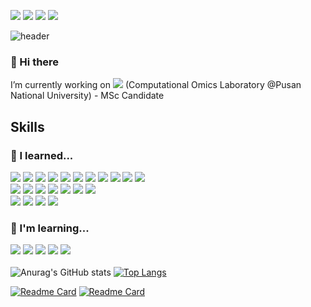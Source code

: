<a href="https://www.instagram.com/do.hyen28/" target="_blank"><img src="https://img.shields.io/badge/do.hyen28%20-E4405F?style=for-the-badge&logo=instagram&logoColor=white"/></a>
<a href="https://twitter.com/i/flow/login?redirect_after_login=%2Fhwangdohyun9004" target="_blank"><img src="https://img.shields.io/badge/@hwangdohyun9004%20-000000?style=for-the-badge&logo=x&logoColor=white"/></a>
<a href="hdh1028@pusan.ac.kr" target="_blank"><img src="https://img.shields.io/badge/hdh1028@pusan.ac.kr%20-EA4335?style=for-the-badge&logo=Gmail&logoColor=white"/></a>
<a href="hdh1028@naver.com" target="_blank"><img src="https://img.shields.io/badge/hdh1028@naver.com%20-03C75A?style=for-the-badge&logo=Naver&logoColor=white"/></a>

![header](https://capsule-render.vercel.app/api?type=soft&height=300&color=000000&text=Welcome%20to%20Dohyun's%20Github!&fontColor=ffffff&fontSize=56&animation=fadeIn)

### 🍑 Hi there 
I’m currently working on <a href="https://pnucolab.com/" target="_blank"><img src="https://img.shields.io/badge/PNUCOLAB%20-F9AB00?style=for-the-badge&logoColor=white"/></a>
 (Computational Omics Laboratory @Pusan National University) - MSc Candidate

## Skills
### 📖 I learned...
<a target="_blank"><img src="https://img.shields.io/badge/Python-3776AB?style=flat&logo=Python&logoColor=FFFFFF"/></a>
<a target="_blank"><img src="https://img.shields.io/badge/JavaScript-F7DF1E?style=flat&logo=JavaScript&logoColor=FFFFFF"/></a>
<a target="_blank"><img src="https://img.shields.io/badge/Java-000000?style=flat&logo=OpenJDK&logoColor=FFFFFF"/></a>
<a target="_blank"><img src="https://img.shields.io/badge/html5-E34F26?style=flat&logo=html5&logoColor=FFFFFF"/></a>
<a target="_blank"><img src="https://img.shields.io/badge/css3-1572B6?style=flat&logo=css3&logoColor=FFFFFF"/></a>
<a target="_blank"><img src="https://img.shields.io/badge/svelte-FF3E00?style=flat&logo=svelte&logoColor=FFFFFF"/></a>
<a target="_blank"><img src="https://img.shields.io/badge/R-276DC3?style=flat&logo=R&logoColor=FFFFFF"/></a>
<a target="_blank"><img src="https://img.shields.io/badge/MATLAB-071D49?style=flat"/></a>
<a target="_blank"><img src="https://img.shields.io/badge/csharp-512BD4?style=flat&logo=csharp&logoColor=FFFFFF"/></a>
<a target="_blank"><img src="https://img.shields.io/badge/mysql-4479A1?style=flat&logo=mysql&logoColor=FFFFFF"/></a>
<a target="_blank"><img src="https://img.shields.io/badge/starUML-5C2D91?style=flat"/></a>
<br>
<a target="_blank"><img src="https://img.shields.io/badge/googlecolab-F9AB00?style=flat&logo=googlecolab&logoColor=FFFFFF"/></a>
<a target="_blank"><img src="https://img.shields.io/badge/github-000000?style=flat&logo=github&logoColor=FFFFFF"/></a>
<a target="_blank"><img src="https://img.shields.io/badge/git-F05032?style=flat&logo=git&logoColor=FFFFFF"/></a>
<a target="_blank"><img src="https://img.shields.io/badge/visualstudiocode-007ACC?style=flat&logo=visualstudiocode&logoColor=FFFFFF"/></a>
<a target="_blank"><img src="https://img.shields.io/badge/linux-FCC624?style=flat&logo=linux&logoColor=FFFFFF"/></a>
<a target="_blank"><img src="https://img.shields.io/badge/ubuntu-E95420?style=flat&logo=ubuntu&logoColor=FFFFFF"/></a>
<a target="_blank"><img src="https://img.shields.io/badge/anaconda-44A833?style=flat&logo=anaconda&logoColor=FFFFFF"/></a>
<br>
<a target="_blank"><img src="https://img.shields.io/badge/adobephotoshop-31A8FF?style=flat&logo=adobephotoshop&logoColor=FFFFFF"/></a>
<a target="_blank"><img src="https://img.shields.io/badge/adobeillustrator-FF9A00?style=flat&logo=adobeillustrator&logoColor=FFFFFF"/></a>
<a target="_blank"><img src="https://img.shields.io/badge/clipstudio-A8B9CC?style=flat"/></a>
<a target="_blank"><img src="https://img.shields.io/badge/figma-F24E1E?style=flat&logo=figma&logoColor=FFFFFF"/></a>
<br>

### 📖 I'm learning...
<a target="_blank"><img src="https://img.shields.io/badge/ruby-CC342D?style=flat&logo=ruby&logoColor=FFFFFF"/></a>
<a target="_blank"><img src="https://img.shields.io/badge/jekyll-CC0000?style=flat&logo=jekyll&logoColor=FFFFFF"/></a>
<a target="_blank"><img src="https://img.shields.io/badge/bootstrap-7952B3?style=flat&logo=bootstrap&logoColor=FFFFFF"/></a>
<a target="_blank"><img src="https://img.shields.io/badge/django-092E20?style=flat&logo=django&logoColor=FFFFFF"/></a>
<a target="_blank"><img src="https://img.shields.io/badge/unity-000000?style=flat&logo=unity&logoColor=FFFFFF"/></a>
<br>
<br>
![Anurag's GitHub stats](https://github-readme-stats.vercel.app/api?username=HwangDoHyun28&theme=rose_pine&show_icons=true)
[![Top Langs](https://github-readme-stats.vercel.app/api/top-langs/?username=HwangDoHyun28&layout=donut&theme=rose_pine)](https://github.com/HwangDoHyun28) 


[![Readme Card](https://github-readme-stats.vercel.app/api/pin/?username=HwangDoHyun28&repo=HwangDoHyun28.github.io&theme=rose_pine)](https://github.com/HwangDoHyun28/HwangDoHyun28.github.io)
[![Readme Card](https://github-readme-stats.vercel.app/api/pin/?username=new-genes&repo=new-genes.github.io&theme=rose_pine&show_owner=true)](https://github.com/new-genes/new-genes.github.io)

<!--
**HwangDoHyun28/HwangDoHyun28** is a ✨ _special_ ✨ repository because its `README.md` (this file) appears on your GitHub profile.

Here are some ideas to get you started:

- 🔭 I’m currently working on ...
- 🌱 I’m currently learning ...
- 👯 I’m looking to collaborate on ...
- 🤔 I’m looking for help with ...
- 💬 Ask me about ...
- 📫 How to reach me: ...
- 😄 Pronouns: ...
- ⚡ Fun fact: ...
-->
